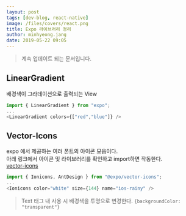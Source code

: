 ```yaml
---
layout: post
tags: [dev-blog, react-native]
image: /files/covers/react.png
title: Expo 라이브러리 정리
author: minhyeong.jang
date: 2019-05-22 09:05
---
```


> 계속 업데이트 되는 문서입니다.

## LinearGradient

배경색이 그라데이션으로 출력되는 View

```js
import { LinearGradient } from "expo";
...
<LinearGradient colors={["red","blue"]} />
```

## Vector-Icons

expo 에서 제공하는 여러 폰트의 아이콘 모음이다.  
아래 링크에서 아이콘 및 라이브러리를 확인하고 import하면 작동한다.  
[vector-icons](https://expo.github.io/vector-icons/)

```js
import { Ionicons, AntDesign } from "@expo/vector-icons";
...
<Ionicons color="white" size={144} name="ios-rainy" />
```

> Text 태그 내 사용 시 배경색을 투명으로 변경한다. `{backgroundColor: "transparent"}`
